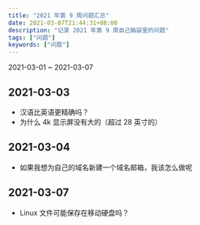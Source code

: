 ```yaml
---
title: "2021 年第 9 周问题汇总"
date: 2021-03-07T21:44:31+08:00
description: "记录 2021 年第 9 周自己脑袋里的问题"
tags: ["问题"]
keywords: ["问题"]
---
```


2021-03-01 ~ 2021-03-07

## 2021-03-03

- 汉语比英语更精确吗？
- 为什么 4k 显示屏没有大的（超过 28 英寸的）

## 2021-03-04

- 如果我想为自己的域名新建一个域名邮箱，我该怎么做呢

## 2021-03-07

- Linux 文件可能保存在移动硬盘吗？
